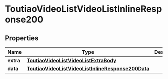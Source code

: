 # ToutiaoVideoListVideoListInlineResponse200

## Properties
Name | Type | Description | Notes
------------ | ------------- | ------------- | -------------
**extra** | [**ToutiaoVideoListVideoListExtraBody**](ToutiaoVideoListVideoListExtraBody.md) |  |  [optional]
**data** | [**ToutiaoVideoListVideoListInlineResponse200Data**](ToutiaoVideoListVideoListInlineResponse200Data.md) |  |  [optional]
